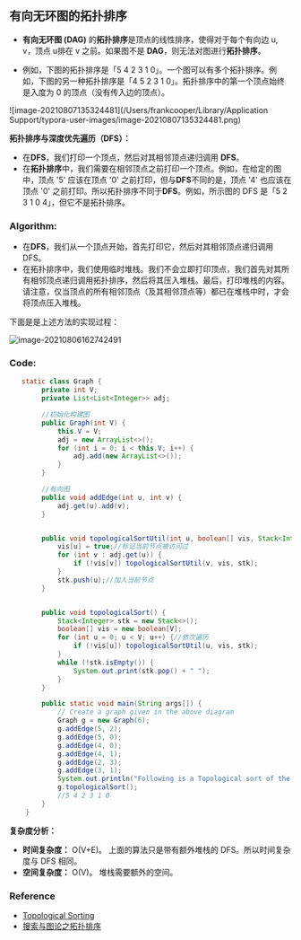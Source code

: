 ## 有向无环图的拓扑排序

- **有向无环图 (DAG)** 的**拓扑排序**是顶点的线性排序，使得对于每个有向边 u, v，顶点 u排在 v 之前。如果图不是 **DAG**，则无法对图进行**拓扑排序**。

- 例如，下图的拓扑排序是「5 4 2 3 1 0」。一个图可以有多个拓扑排序。例如，下图的另一种拓扑排序是「4 5 2 3 1 0」。拓扑排序中的第一个顶点始终是入度为 0 的顶点（没有传入边的顶点）。

![image-20210807135324481](/Users/frankcooper/Library/Application Support/typora-user-images/image-20210807135324481.png)



**拓扑排序与深度优先遍历（DFS）：** 

- 在**DFS**，我们打印一个顶点，然后对其相邻顶点递归调用 **DFS**。
- 在**拓扑排序**中，我们需要在相邻顶点之前打印一个顶点。例如，在给定的图中，顶点 '5' 应该在顶点 '0' 之前打印，但与**DFS**不同的是，顶点 '4' 也应该在顶点 '0' 之前打印。所以拓扑排序不同于**DFS**。例如，所示图的 DFS 是「5 2 3 1 0 4」，但它不是拓扑排序。

### Algorithm:

- 在**DFS**，我们从一个顶点开始，首先打印它，然后对其相邻顶点递归调用 DFS。
- 在拓扑排序中，我们使用临时堆栈。我们不会立即打印顶点，我们首先对其所有相邻顶点递归调用拓扑排序，然后将其压入堆栈。最后，打印堆栈的内容。请注意，仅当顶点的所有相邻顶点（及其相邻顶点等）都已在堆栈中时，才会将顶点压入堆栈。 

下面是是上述方法的实现过程：

![image-20210806162742491](D:\Dev\SrcCode\geek-algorithm-leetcode\src\main\leetcode_manuscripts\graph\有向无环图的拓扑排序.assets\image-20210806162742491.png)

### Code:

```java
   static class Graph {
        private int V;
        private List<List<Integer>> adj;

        //初始化构建图
        public Graph(int V) {
            this.V = V;
            adj = new ArrayList<>();
            for (int i = 0; i < this.V; i++) {
                adj.add(new ArrayList<>());
            }
        }

        //有向图
        public void addEdge(int u, int v) {
            adj.get(u).add(v);
        }


        public void topologicalSortUtil(int u, boolean[] vis, Stack<Integer> stk) {
            vis[u] = true;//标记当前节点被访问过
            for (int v : adj.get(u)) {
                if (!vis[v]) topologicalSortUtil(v, vis, stk);
            }
            stk.push(u);//加入当前节点
        }


        public void topologicalSort() {
            Stack<Integer> stk = new Stack<>();
            boolean[] vis = new boolean[V];
            for (int u = 0; u < V; u++) {//依次遍历
                if (!vis[u]) topologicalSortUtil(u, vis, stk);
            }
            while (!stk.isEmpty()) {
                System.out.print(stk.pop() + " ");
            }
        }

        public static void main(String args[]) {
            // Create a graph given in the above diagram
            Graph g = new Graph(6);
            g.addEdge(5, 2);
            g.addEdge(5, 0);
            g.addEdge(4, 0);
            g.addEdge(4, 1);
            g.addEdge(2, 3);
            g.addEdge(3, 1);
            System.out.println("Following is a Topological sort of the given graph");
            g.topologicalSort();
            //5 4 2 3 1 0
        }
    }
```

**复杂度分析：** 

- **时间复杂度：** O(V+E)。 
  上面的算法只是带有额外堆栈的 DFS。所以时间复杂度与 DFS 相同。
- **空间复杂度：** O(V)。 
  堆栈需要额外的空间。

### Reference

- [Topological Sorting](https://www.geeksforgeeks.org/topological-sorting/)
- [搜索与图论之拓扑排序](https://blog.csdn.net/wat1r/article/details/113871449)




